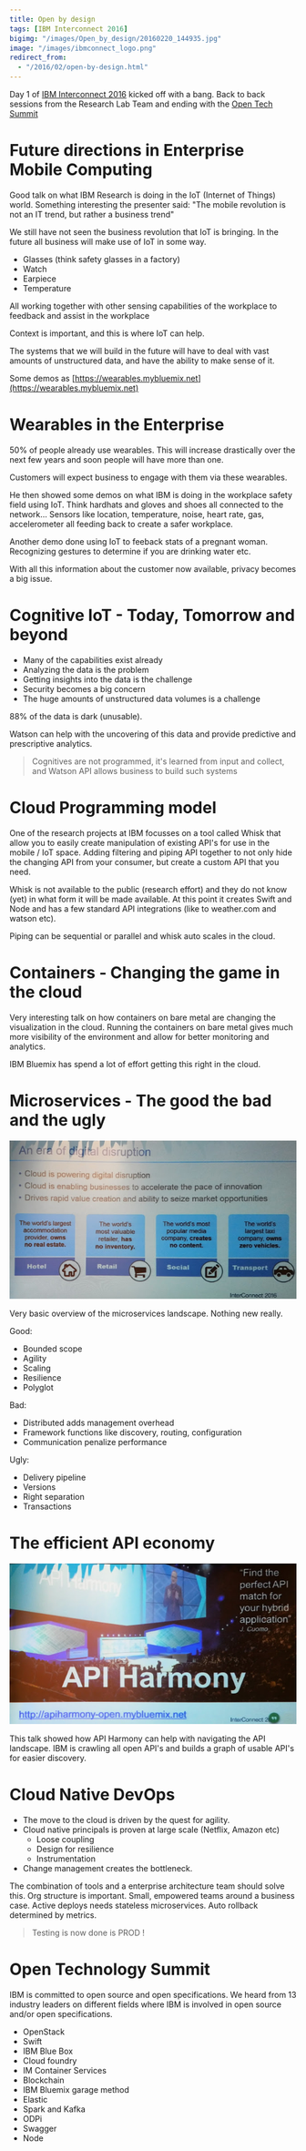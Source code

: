 ```yaml
---
title: Open by design
tags: [IBM Interconnect 2016]
bigimg: "/images/Open_by_design/20160220_144935.jpg"
image: "/images/ibmconnect_logo.png"
redirect_from:
  - "/2016/02/open-by-design.html"
---
```

Day 1 of [IBM Interconnect 2016](http://www.ibm.com/cloud-computing/us/en/interconnect/) kicked off with a bang. Back to back sessions from the Research Lab Team and ending with the [Open Tech Summit](http://www.ibm.com/cloud-computing/us/en/interconnect/agenda/schedule/specialevents/)

# Future directions in Enterprise Mobile Computing
Good talk on what IBM Research is doing in the IoT (Internet of Things) world. Something interesting the presenter said:
"The mobile revolution is not an IT trend, but rather a business trend"

We still have not seen the business revolution that IoT is bringing. In the future all business will make use of IoT in some way.

* Glasses (think safety glasses in a factory)
* Watch
* Earpiece
* Temperature

All working together  with other sensing capabilities of the workplace to feedback and assist in the workplace

Context is important, and this is where IoT can help.

The systems that we will build in the future will have to deal with vast amounts of unstructured data, and have the ability to make sense of it.

Some demos as [https://wearables.mybluemix.net](https://wearables.mybluemix.net)

# Wearables in the Enterprise
50% of people already use wearables. This will increase drastically over the next few years and soon people will have more than one.

Customers will expect business to engage with them via these wearables.

He then showed some demos on what IBM is doing in the workplace safety field using IoT. Think hardhats and gloves and shoes all connected to the network...
Sensors like location, temperature, noise, heart rate, gas, accelerometer all feeding back to create a safer workplace.

Another demo done using IoT to feeback stats of a pregnant woman. Recognizing gestures to determine if you are drinking water etc.

With all this information about the customer now available, privacy becomes a big issue.

# Cognitive IoT - Today, Tomorrow and beyond

* Many of the capabilities exist already
* Analyzing the data is the problem
* Getting insights into the data is the challenge
* Security becomes a big concern
* The huge amounts of unstructured data volumes is a challenge

88% of the data is dark (unusable).

Watson can help with the uncovering of this data and provide predictive and prescriptive analytics.

> Cognitives are not programmed, it's learned from input and collect, and Watson API allows business to build such systems

# Cloud Programming model

One of the research projects at IBM focusses on a tool called Whisk that allow you to easily create manipulation of existing API's for use in the mobile / IoT space. Adding filtering and piping API together to not only hide the changing API from your consumer, but create a custom API that you need.

Whisk is not available to the public (research effort) and they do not know (yet) in what form it will be made available. At this point it creates Swift and Node and has a few standard API integrations (like to weather.com and watson etc).

Piping can be sequential or parallel and whisk auto scales in the cloud.

# Containers - Changing the game in the cloud

Very interesting talk on how containers on bare metal are changing the visualization in the cloud. Running the containers on bare metal gives much more visibility of the environment and allow for better monitoring and analytics.

IBM Bluemix has spend a lot of effort getting this right in the cloud.

# Microservices - The good the bad and the ugly
![microservices](/images/Open_by_design/20160221_130722892.jpg)

Very basic overview of the microservices landscape. Nothing new really.

Good:

* Bounded scope
* Agility
* Scaling
* Resilience
* Polyglot

Bad:

* Distributed adds management overhead
* Framework functions like discovery, routing, configuration
* Communication penalize performance

Ugly:

* Delivery pipeline
* Versions
* Right separation
* Transactions

# The efficient API economy
![api](/images/Open_by_design/20160221_134804489.jpg)

This talk showed how API Harmony can help with navigating the API landscape. IBM is crawling all open API's and builds a graph of usable API's for easier discovery.

# Cloud Native DevOps

* The move to the cloud is driven by the quest for agility.
* Cloud native principals is proven at large scale (Netflix, Amazon etc)
  * Loose coupling
  * Design for resilience
  * Instrumentation
* Change management creates the bottleneck.

The combination of tools and a enterprise architecture team should solve this.
Org structure is important. Small, empowered teams around a business case.
Active deploys needs stateless microservices. Auto rollback determined by metrics.

> Testing is now done is PROD !

# Open Technology Summit

IBM is committed to open source and open specifications. We heard from 13 industry leaders on different fields where IBM is involved in open source and/or open specifications.

* OpenStack
* Swift
* IBM Blue Box
* Cloud foundry
* IM Container Services
* Blockchain
* IBM Bluemix garage method
* Elastic
* Spark and Kafka
* ODPi
* Swagger
* Node
